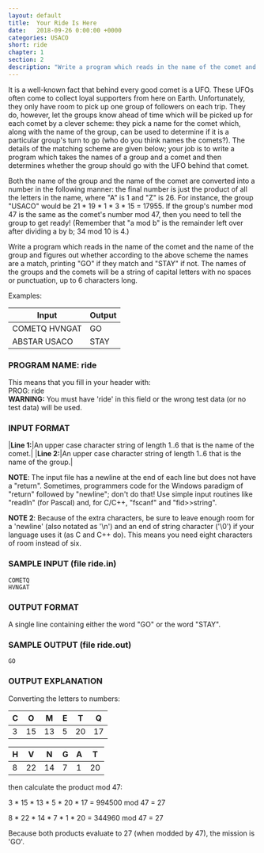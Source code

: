 ```yaml
---
layout: default
title:  Your Ride Is Here
date:   2018-09-26 0:00:00 +0000
categories: USACO
short: ride
chapter: 1
section: 2
description: "Write a program which reads in the name of the comet and the name of the group and figures out whether according to the above scheme the names are a match, printing 'GO' if they match and 'STAY' if not."
---
```


It is a well-known fact that behind every good comet is a UFO. These UFOs often come to collect loyal supporters from here on Earth. Unfortunately, they only have room to pick up one group of followers on each trip. They do, however, let the groups know ahead of time which will be picked up for each comet by a clever scheme: they pick a name for the comet which, along with the name of the group, can be used to determine if it is a particular group's turn to go (who do you think names the comets?). The details of the matching scheme are given below; your job is to write a program which takes the names of a group and a comet and then determines whether the group should go with the UFO behind that comet.

Both the name of the group and the name of the comet are converted into a number in the following manner: the final number is just the product of all the letters in the name, where "A" is 1 and "Z" is 26. For instance, the group "USACO" would be 21 \* 19 \* 1 \* 3 \* 15 = 17955. If the group's number mod 47 is the same as the comet's number mod 47, then you need to tell the group to get ready! (Remember that "a mod b" is the remainder left over after dividing a by b; 34 mod 10 is 4.)

Write a program which reads in the name of the comet and the name of the group and figures out whether according to the above scheme the names are a match, printing "GO" if they match and "STAY" if not. The names of the groups and the comets will be a string of capital letters with no spaces or punctuation, up to 6 characters long.

Examples:


| Input         | Output |
|---------------|--------|
| COMETQ HVNGAT | GO     |
| ABSTAR USACO  | STAY   |


### PROGRAM NAME: ride

This means that you fill in your header with:  
PROG: ride  
**WARNING:** You must have 'ride' in this field or the wrong test data (or no test data) will be used.

### INPUT FORMAT

|**Line 1:**|An upper case character string of length 1..6 that is the name of the comet.|
|**Line 2:**|An upper case character string of length 1..6 that is the name of the group.|

**NOTE**: The input file has a newline at the end of each line but does not have a "return". Sometimes, programmers code for the Windows paradigm of "return" followed by "newline"; don't do that! Use simple input routines like "readln" (for Pascal) and, for C/C++, "fscanf" and "fid>>string".

**NOTE 2**: Because of the extra characters, be sure to leave enough room for a 'newline' (also notated as '\\n') and an end of string character ('\\0') if your language uses it (as C and C++ do). This means you need eight characters of room instead of six.

### SAMPLE INPUT (file ride.in)

```none
COMETQ
HVNGAT
```

### OUTPUT FORMAT

A single line containing either the word "GO" or the word "STAY".

### SAMPLE OUTPUT (file ride.out)

```none
GO
```

### OUTPUT EXPLANATION

Converting the letters to numbers:

| C | O  | M  | E | T  | Q  |
|---|----|----|---|----|----|
| 3 | 15 | 13 | 5 | 20 | 17 |
 
 
| H | V  | N  | G | A  | T  |
|---|----|----|---|----|----|
| 8 | 22 | 14 | 7 | 1  | 20 |

then calculate the product mod 47:

3 \* 15 \* 13 \* 5 \* 20 \* 17 = 994500 mod 47 = 27
 
8 \* 22 \* 14 \* 7 \*  1 \* 20 = 344960 mod 47 = 27

Because both products evaluate to 27 (when modded by 47), the mission is 'GO'.